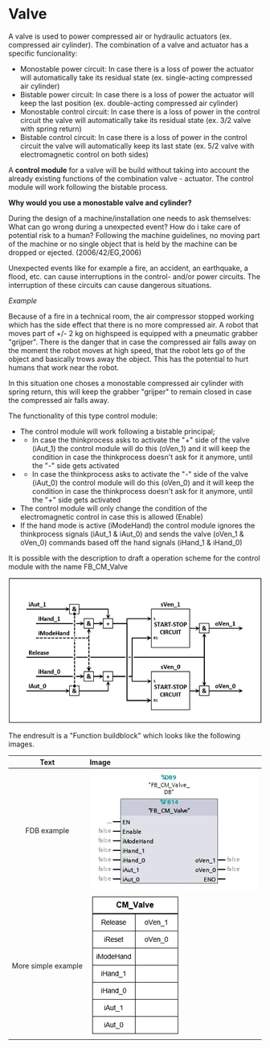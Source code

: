 # Valve

A valve is used to power compressed air or hydraulic actuators (ex. compressed air cylinder). The combination of a valve and actuator has a specific funcionality:
- Monostable power circuit: In case there is a loss of power the actuator will automatically take its residual state (ex. single-acting compressed air cylinder)
- Bistable power circuit: In case there is a loss of power the actuator will keep the last position (ex. double-acting compressed air cylinder)
- Monostable control circuit:  In case there is a loss of power in the control circuit the valve will automatically take its residual state (ex. 3/2 valve with spring return)
- Bistable control circuit: In case there is a loss of power in the control circuit the valve will automatically keep its last state (ex. 5/2 valve with electromagnetic control on both sides)

A **control module** for a valve will be build without taking into account the already existing functions of the combination valve - actuator. The control module will work following the bistable process.

**Why would you use a monostable valve and cylinder?**

During the design of a machine/installation one needs to ask themselves: What can go wrong during a unexpected event? How do i take care of potential risk to a human? Following the machine guidelines, no moving part of the machine or no single object that is held by the machine can be dropped or ejected. (2006/42/EG,2006)

Unexpected events like for example a fire, an accident, an earthquake, a flood, etc. can cause interruptions in the control- and/or power circuits. The interruption of these circuits can cause dangerous situations.

_Example_

Because of a fire in a technical room, the air compressor stopped working which has the side effect that there is no more compressed air. A robot that moves part of +/- 2 kg on highspeed is equipped with a pneumatic grabber "grijper". There is the danger that in case the compressed air falls away on the moment the robot moves at high speed, that the robot lets go of the object and basically trows away the object. This has the potential to hurt humans that work near the robot.

In this situation one choses a monostable compressed air cylinder with spring return, this will keep the grabber "grijper" to remain closed in case the compressed air falls away.

The functionality of this type control module:
- The control module will work following a bistable principal;
-  - In case the thinkprocess asks to activate the "+" side of the valve (iAut_1) the control module will do this (oVen_1) and it will keep the condition in case the thinkprocess doesn't ask for it anymore, until the "-" side gets activated
-  - In case the thinkprocess asks to activate the "-" side of the valve (iAut_0) the control module will do this (oVen_0) and it will keep the condition in case the thinkprocess doesn't ask for it anymore, until the "+" side gets activated
- The control module will only change the condition of the electromagnetic control in case this is allowed (Enable)
- If the hand mode is active (iModeHand) the control module ignores the thinkprocess signals (iAut_1 & iAut_0) and sends the valve (oVen_1 & oVen_0) commands based off the hand signals (iHand_1 & iHand_0)

It is possible with the description to draft a operation scheme for the control module with the name FB_CM_Valve

![Operationscheme for a valve ](../Ad06/Images/OperationschemeFB_CM_Vlv.jpg)

The endresult is a "Function buildblock" which looks like the following images.

| Text |Image |
| :---:      | :----            |
| FDB example  | ![TIA image of control module FB_CM_Valve](../Ad06/Images/TIA-FB_CM_Valve.jpg)  |
| More simple example  | ![Simple image of control module FB_CM_Vavle ](../Ad06/Images/SimpleFB_CM_Valve.jpg)  |
